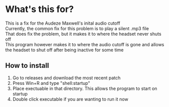 # What's this for?

This is a fix for the Audeze Maxwell's inital audio cutoff<br>
Currently, the common fix for this problem is to play a silent .mp3 file<br>
That does fix the problem, but it makes it to where the headset never shuts off<br>
This program however makes it to where the audio cutoff is gone and allows the headset to shut off after being inactive for some time

## How to install
1. Go to releases and download the most recent patch
2. Press Win+R and type "shell:startup"
3. Place exectuable in that directory. This allows the program to start on startup
4. Double click executable if you are wanting to run it now
